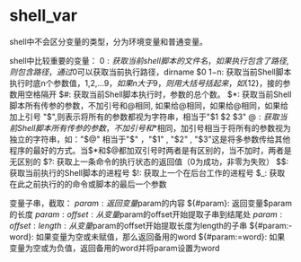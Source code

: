 
# shell_var

shell中不会区分变量的类型，分为环境变量和普通变量。

shell中比较重要的变量：
    $0: 获取当前shell脚本的文件名，如果执行包含了路径, 则包含路径，通过$0可以获取当前执行路径，dirname $0
    $1-$n: 获取当前Shell脚本执行时底n个参数值，$1,$2,…$9，如果n大于9，则用大括号括起来，如${12}，接的参数用空格隔开
    $#: 获取当前Shell脚本执行时，参数的总个数。
    $*: 获取当前Shell脚本所有传参的参数，不加引号和@相同, 如果给@相同，如果给@相同，如果给加上引号 "$",则表示将所有的参数都视为字符串，相当于"$1 $2 $3"
    $@: 获取当前Shell脚本所有传参的参数，不加引号和$*相同，加引号相当于将所有的参数视为独立的字符串，如："$@" 相当于"$" ，"$1" , "$2" , "$3"这是将多参数传给其他程序的最好的方式。当$*和$@都加双引号时两者是有区别的，当不加时，两者是无区别的
    $?: 获取上一条命令的执行状态的返回值（0为成功，非零为失败）
    $$: 获取当前执行的Shell脚本的进程号
    $!: 获取上一个在后台工作的进程号
    $_: 获取在此之前执行的的命令或脚本的最后一个参数

变量子串，截取：
    ${param}: 返回变量$param的内容
    ${#param}: 返回变量$param的长度
    ${param:offset}: 从变量$param的offset开始提取子串到结尾处
    ${param:offset:length}: 从变量$param的offset开始提取长度为length的子串
    ${#param:-word}: 如果变量为空或未赋值，那么返回备用的word
    ${#param:=word}: 如果变量为空或为负值，返回备用的word并将param设置为word
